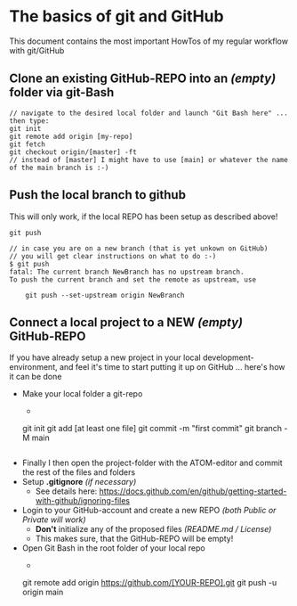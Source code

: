 # The basics of git and GitHub
This document contains the most important HowTos of my regular workflow with git/GitHub
## Clone an existing GitHub-REPO into an _(empty)_ folder via git-Bash
```
// navigate to the desired local folder and launch "Git Bash here" ... then type:
git init
git remote add origin [my-repo]
git fetch
git checkout origin/[master] -ft
// instead of [master] I might have to use [main] or whatever the name of the main branch is :-)
```
## Push the local branch to github
This will only work, if the local REPO has been setup as described above!
```
git push

// in case you are on a new branch (that is yet unkown on GitHub)
// you will get clear instructions on what to do :-)
$ git push
fatal: The current branch NewBranch has no upstream branch.
To push the current branch and set the remote as upstream, use

    git push --set-upstream origin NewBranch
```

## Connect a local project to a NEW _(empty)_ GitHub-REPO
If you have already setup a new project in your local development-environment, and feel it's time to start putting it up on GitHub ... here's how it can be done
* Make your local folder a git-repo
  * ```
  git init
  git add [at least one file]
  git commit -m "first commit"
  git branch -M main
  ```
* Finally I then open the project-folder with the ATOM-editor and commit the rest of the files and folders
* Setup **.gitignore** _(if necessary)_
  * See details here: https://docs.github.com/en/github/getting-started-with-github/ignoring-files
* Login to your GitHub-account and create a new REPO _(both Public or Private will work)_
  * **Don't** initialize any of the proposed files _(README.md / License)_
  * This makes sure, that the GitHub-REPO will be empty!
* Open Git Bash in the root folder of your local repo
  *  ```
  git remote add origin https://github.com/[YOUR-REPO].git
  git push -u origin main
  ```
